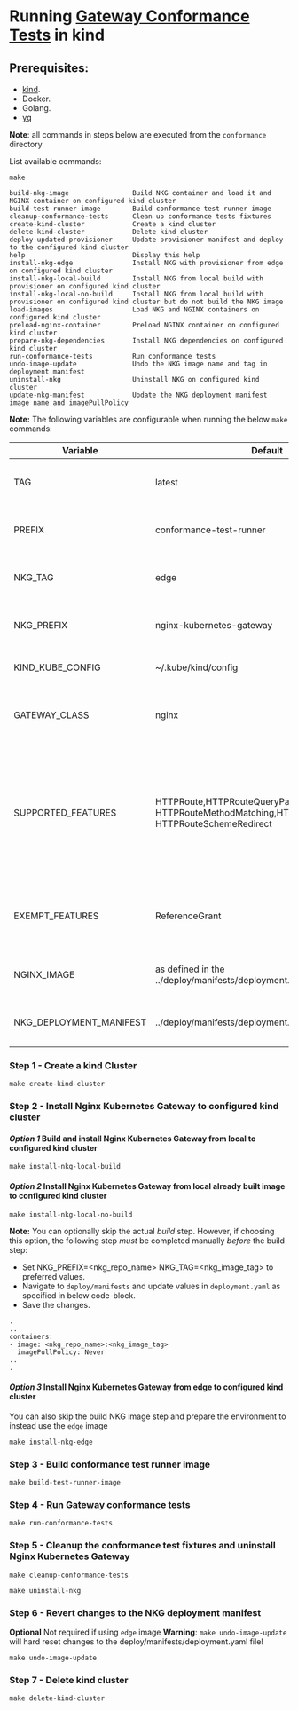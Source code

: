# Running [Gateway Conformance Tests](https://gateway-api.sigs.k8s.io/concepts/conformance/#3-conformance-tests) in kind

## Prerequisites:

* [kind](https://kind.sigs.k8s.io/).
* Docker.
* Golang.
* [yq](https://github.com/mikefarah/yq/#install)

**Note**: all commands in steps below are executed from the ```conformance``` directory

List available commands:

```shell
make
```

```
build-nkg-image                Build NKG container and load it and NGINX container on configured kind cluster
build-test-runner-image        Build conformance test runner image
cleanup-conformance-tests      Clean up conformance tests fixtures
create-kind-cluster            Create a kind cluster
delete-kind-cluster            Delete kind cluster
deploy-updated-provisioner     Update provisioner manifest and deploy to the configured kind cluster
help                           Display this help
install-nkg-edge               Install NKG with provisioner from edge on configured kind cluster
install-nkg-local-build        Install NKG from local build with provisioner on configured kind cluster
install-nkg-local-no-build     Install NKG from local build with provisioner on configured kind cluster but do not build the NKG image
load-images                    Load NKG and NGINX containers on configured kind cluster
preload-nginx-container        Preload NGINX container on configured kind cluster
prepare-nkg-dependencies       Install NKG dependencies on configured kind cluster
run-conformance-tests          Run conformance tests
undo-image-update              Undo the NKG image name and tag in deployment manifest
uninstall-nkg                  Uninstall NKG on configured kind cluster
update-nkg-manifest            Update the NKG deployment manifest image name and imagePullPolicy
```

**Note:** The following variables are configurable when running the below `make` commands:

| Variable  | Default | Description |
| ------------- | ------------- | ------------- |
| TAG | latest  | The tag for the conformance test image |
| PREFIX | conformance-test-runner | The prefix for the conformance test image |
| NKG_TAG  | edge  | The tag for the locally built NKG image |
| NKG_PREFIX | nginx-kubernetes-gateway  | The prefix for the locally built NKG image |
| KIND_KUBE_CONFIG |  ~/.kube/kind/config | The location of the kubeconfig |
| GATEWAY_CLASS | nginx | The gateway class that should be used for the tests |
| SUPPORTED_FEATURES | HTTPRoute,HTTPRouteQueryParamMatching, HTTPRouteMethodMatching,HTTPRoutePortRedirect, HTTPRouteSchemeRedirect | The supported features that should be tested by the conformance tests. Ensure the list is comma separated with no spaces. |
| EXEMPT_FEATURES | ReferenceGrant | The features that should not be tested by the conformance tests |
| NGINX_IMAGE | as defined in the ../deploy/manifests/deployment.yaml file  | The NGINX image for the NKG deployments |
| NKG_DEPLOYMENT_MANIFEST | ../deploy/manifests/deployment.yaml | The location of the NKG deployment manifest |

### Step 1 - Create a kind Cluster

```shell
make create-kind-cluster
```
### Step 2 - Install Nginx Kubernetes Gateway to configured kind cluster

#### *Option 1* Build and install Nginx Kubernetes Gateway from local to configured kind cluster
```shell
make install-nkg-local-build
```
#### *Option 2* Install Nginx Kubernetes Gateway from local already built image to configured kind cluster
```shell
make install-nkg-local-no-build
```
**Note:** You can optionally skip the actual *build* step. However, if choosing 
this option, the following step *must* be completed manually *before* the build step:
 * Set NKG_PREFIX=<nkg_repo_name> NKG_TAG=<nkg_image_tag> to preferred values.
 * Navigate to `deploy/manifests` and update values in `deployment.yaml` as specified in below code-block.
 * Save the changes.
 ```
 .
 ..
 containers:
 - image: <nkg_repo_name>:<nkg_image_tag>
   imagePullPolicy: Never
 ..
 .
 ```
#### *Option 3* Install Nginx Kubernetes Gateway from edge to configured kind cluster
You can also skip the build NKG image step and prepare the environment to instead use the `edge` image

```shell
make install-nkg-edge
```

### Step 3 - Build conformance test runner image
```shell
make build-test-runner-image
```

### Step 4 - Run Gateway conformance tests
```shell
make run-conformance-tests
```

### Step 5 - Cleanup the conformance test fixtures and uninstall Nginx Kubernetes Gateway
```shell
make cleanup-conformance-tests
```
```shell
make uninstall-nkg
```

### Step 6 - Revert changes to the NKG deployment manifest
**Optional** Not required if using `edge` image
**Warning**: `make undo-image-update` will hard reset changes to the deploy/manifests/deployment.yaml file!
```shell
make undo-image-update
```

### Step 7 - Delete kind cluster
```shell
make delete-kind-cluster
```
